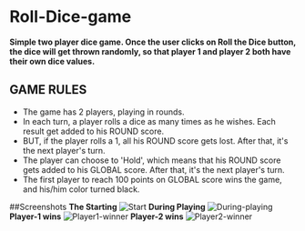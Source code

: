 # Roll-Dice-game
**Simple two player dice game. Once the user clicks on Roll the Dice button, the dice will get thrown randomly, so that player 1 and player 2 both have their own dice values.**
## GAME RULES
- The game has 2 players, playing in rounds.
- In each turn, a player rolls a dice as many times as he wishes. Each result get added to his ROUND score.
- BUT, if the player rolls a 1, all his ROUND score gets lost. After that, it's the next player's turn.
- The player can choose to 'Hold', which means that his ROUND score gets added to his GLOBAL score. After that, it's the next player's turn.
- The first player to reach 100 points on GLOBAL score wins the game, and his/him color turned black.

##Screenshots
**The Starting**
![Start](https://user-images.githubusercontent.com/77184432/176587573-aebf2520-032c-4e88-b26c-8798000a2b40.png)
**During Playing**
![During-playing](https://user-images.githubusercontent.com/77184432/176587645-178f91b2-700e-4075-a306-573bcdc74c62.png)
**Player-1 wins**
![Player1-winner](https://user-images.githubusercontent.com/77184432/176587706-8d49a169-0a9a-4c60-91cd-dfe15312b27c.png)
**Player-2 wins**
![Player2-winner](https://user-images.githubusercontent.com/77184432/176587775-71025a93-500b-4490-bc5e-5cb864ad1841.png)

